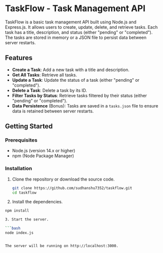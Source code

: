 # TaskFlow - Task Management API

TaskFlow is a basic task management API built using Node.js and Express.js. It allows users to create, update, delete, and retrieve tasks. Each task has a title, description, and status (either "pending" or "completed"). The tasks are stored in memory or a JSON file to persist data between server restarts.

## Features
- **Create a Task**: Add a new task with a title and description.
- **Get All Tasks**: Retrieve all tasks.
- **Update a Task**: Update the status of a task (either "pending" or "completed").
- **Delete a Task**: Delete a task by its ID.
- **Filter Tasks by Status**: Retrieve tasks filtered by their status (either "pending" or "completed").
- **Data Persistence** (Bonus): Tasks are saved in a `tasks.json` file to ensure data is retained between server restarts.

## Getting Started

### Prerequisites

- Node.js (version 14.x or higher)
- npm (Node Package Manager)

### Installation

1. Clone the repository or download the source code.

   ```bash
   git clone https://github.com/sudhanshu7352/taskflow.git
   cd taskflow
   
2. Install the dependencies.
   
  ```bash 
  npm install

3. Start the server.

  ```bash
  node index.js


The server will be running on http://localhost:3000.
